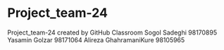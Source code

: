 # Project_team-24
Project_team-24 created by GitHub Classroom
Sogol Sadeghi 98170895
Yasamin Golzar 98171064
Alireza GhahramaniKure 98105965
